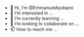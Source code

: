 - 👋 Hi, I’m @EmmanuelAyobami
- 👀 I’m interested in ...
- 🌱 I’m currently learning ...
- 💞️ I’m looking to collaborate on ...
- 📫 How to reach me ...

<!---
EmmanuelAyobami/EmmanuelAyobami is a ✨ special ✨ repository because its `README.md` (this file) appears on your GitHub profile.
You can click the Preview link to take a look at your changes.
--->
